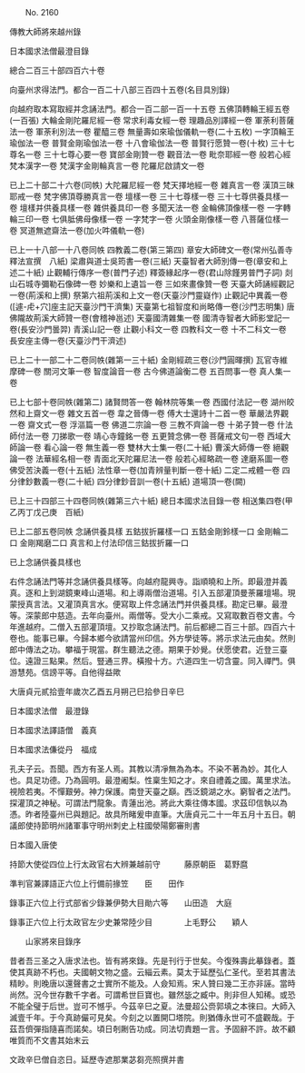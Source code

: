 ﻿　　No. 2160

傳教大師將來越州錄

日本國求法僧最澄目錄

總合二百三十部四百六十卷

向臺州求得法門。都合一百二十八部三百四十五卷(名目具別錄)

向越府取本寫取經并念誦法門。都合一百二部一百一十五卷    五佛頂轉輪王經五卷(一百張)  大輪金剛陀羅尼經一卷  常求利毒女經一卷  理趣品別譯經一卷  軍荼利菩薩法一卷  軍荼利別法一卷  瞿醯三卷  無量壽如來瑜伽儀軌一卷(二十五枚)  一字頂輪王瑜伽法一卷  普賢金剛瑜伽法一卷  十八會瑜伽法一卷  普賢行愿贊一卷(十枚)  三十七尊名一卷  三十七尊心要一卷  寶部金剛贊一卷  觀音法一卷  毗奈耶經一卷  般若心經梵本漢字一卷  梵漢字金剛輪真言一卷  陀羅尼啟請文一卷

已上二十部二十六卷(同帙)  大陀羅尼經一卷  梵天擇地經一卷  雜真言一卷  漢頂三昧耶戒一卷  梵字佛頂尊勝真言一卷  壇樣一卷  三十七尊樣一卷  三十七尊供養具樣一卷  壇樣并供養具樣一卷  雜供養具印一卷  多聞天法一卷  金輪佛頂像樣一卷  一字轉輪三印一卷  七俱胝佛母像樣一卷  一字梵字一卷  火頭金剛像樣一卷  八菩薩位樣一卷  冥道無遮齋法一卷(加火吽儀軌一卷)

已上一十八部一十八卷同帙  四教義二卷(第三第四)  章安大師碑文一卷(常州弘善寺釋法宣撰　八紙)  梁肅與道士吳筠書一卷(三紙)  天臺智者大師別傳一卷(章安和上述二十紙)  止觀輔行傳序一卷(普門子述)  釋簽緣起序一卷(君山除饉男普門子詞)  剡山石城寺彌勒石像碑一卷  妙樂和上遺旨一卷  三如來畫像贊一卷  天臺大師誦經觀記一卷(荊溪和上撰)  祭第六祖荊溪和上文一卷(天臺沙門靈嶷作)  止觀記中異義一卷([遽-虍+穴]座主記天臺沙門干濟集)  天臺第七祖智度和尚略傳一卷(沙門志明集)  唐佛隴故荊溪大師贊一卷(會稽神邕述)  天臺國清雜集一卷  國清寺智者大師影堂記一卷(長安沙門曇羿)  青溪山記一卷  止觀小科文一卷  四教科文一卷  十不二科文一卷  長安座主傳一卷(天臺沙門干濟述)

已上二十一部二十二卷同帙(雜第一三十紙)  金剛經疏三卷(沙門圓暉撰)  瓦官寺維摩碑一卷  關河文筆一卷  智度論音一卷  古今佛道論衡二卷  五百問事一卷  真人集一卷

已上七部十卷同帙(雜第二)  諸賢問答一卷  翰林院等集一卷  西國付法記一卷  湖州皎然和上齋文一卷  雜文五首一卷  韋之晉傳一卷  傅大士還詩十二首一卷  華嚴法界觀一卷  齋文式一卷  浮漚篇一卷  佛道二宗論一卷  三教不齊論一卷  十弟子贊一卷  什法師付法一卷  刀挮歌一卷  靖心寺鐘銘一卷  五更贊念佛一卷  菩薩戒文句一卷  西域大師論一卷  看心論一卷  無生義一卷  雙林大士集一卷(二十紙)  曹溪大師傳一卷  絕觀論一卷  法華經名相一卷  青面北天陀羅尼法一卷  般若心經略疏一卷  達磨系圖一卷  佛受苦決義一卷(十五紙)  法性章一卷(加青辨量判斷一卷十紙)  二定二戒體一卷  四分律鈔數義一卷(二十紙)  四分律鈔音訓一卷(十五紙)  道場頂一卷(闕)

已上三十四部三十四卷同帙(雜第三六十紙)  總日本國求法目錄一卷  相送集四卷(甲乙丙丁戊己庚　百紙)

已上二部五卷同帙  念誦供養具樣  五鈷拔折羅樣一口  五鈷金剛鈴樣一口  金剛輪二口  金剛羯磨二口  真言和上付法印信三鈷拔折羅一口

已上念誦供養具樣也

右件念誦法門等并念誦供養具樣等。向越府龍興寺。詣順曉和上所。即最澄并義真。逐和上到湖鏡東峰山道場。和上導兩僧治道場。引入五部灌頂曼荼羅壇場。現蒙授真言法。又灌頂真言水。便寫取上件念誦法門并供養具樣。勘定已畢。最澄等。深蒙郎中慈造。去年向臺州。兩僧等。受大小二乘戒。又寫取數百卷文書。今年進越府。二僧入五部灌頂壇。又抄取念誦法門。前后都總二百三十部。四百六十卷也。能事已畢。今歸本鄉今欲請當州印信。外方學徒等。將示求法元由矣。然則郎中傳法之功。攀福于現當。群生聽法之德。期果于妙覺。伏愿使君。近登三臺位。遠證三點果。然后。豎通三界。橫撥十方。六道四生一切含靈。同入禪門。俱游慧苑。信謗平等。自他得益歟

大唐貞元貳拾壹年歲次乙酉五月朔己巳拾參日辛巳

日本國求法僧　最澄錄

日本國求法譯語僧　義真

日本國求法傔從丹　福成

孔夫子云。吾聞。西方有圣人焉。其教以清凈無為為本。不染不著為妙。其化人也。具足功德。乃為圓明。最澄阇梨。性稟生知之才。來自禮義之國。萬里求法。視險若夷。不憚艱勞。神力保護。南登天臺之巔。西泛鏡湖之水。窮智者之法門。探灌頂之神秘。可謂法門龍象。青蓮出池。將此大乘往傳本國。求茲印信執以為憑。昨者陸臺州已與題記。故具所睹爰申直筆。大唐貞元二十一年五月十五日。朝議郎使持節明州諸軍事守明州刺史上柱國滎陽鄭審則書

日本國入唐使

持節大使從四位上行太政官右大辨兼越前守　　　藤原朝臣　葛野麿

準判官兼譯語正六位上行備前掾笠　　臣　　田作

錄事正六位上行式部省少錄兼伊勢大目勛六等　　山田造　大庭

錄事正六位上行太政官左少史兼常陸少目　　　　上毛野公　　穎人

　　山家將來目錄序

昔者吾三圣之入唐求法也。皆有將來錄。先是刊行于世矣。今復殊壽此摹錄者。蓋使其真跡不朽也。夫國朝文物之盛。云緇云素。莫太于延歷弘仁圣代。至若其書法精眇。則晚唐以還聲書之士實所不能及。人僉知焉。宋人贊曰幾二王亦非誣。當時尚然。況今世存數千字者。可謂希世巨寶也。雖然毖之臧中。則非但人知稀。或恐不能全璧于后世。豈可不憾乎。今茲辛巳之夏。法曼超公赍郭填之本徠曰。大師入滅壹千年。于今真跡儼可見矣。今刻之以置開□塔院。則猶傳永世可不盛觀哉。于茲吾儕彈指隨喜而諾矣。頃日剞劂告功成。同法切責題一言。予固辭不許。故不顧唯質而不文書其始末云

文政辛巳僧自恣日。延歷寺遮那業苾芻亮照撰并書
